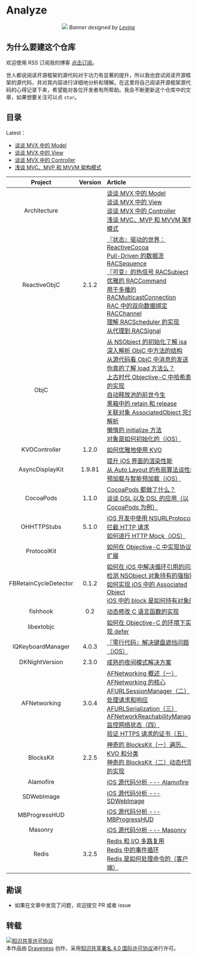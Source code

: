 # Analyze

<p align='center'>
  <img src='contents/images/banner.png'>
  <em>Banner designed by <a href="https://dribbble.com/levine" alt="iOS Source code analyze">Levine</a></em>
</p>

## 为什么要建这个仓库

欢迎使用 RSS 订阅我的博客 [点击订阅](http://draveness.me/feed.xml)。

世人都说阅读开源框架的源代码对于功力有显著的提升，所以我也尝试阅读开源框架的源代码，并对其内容进行详细地分析和理解。在这里将自己阅读开源框架源代码的心得记录下来，希望能对各位开发者有所帮助。我会不断更新这个仓库中的文章，如果想要关注可以点 `star`。

## 目录

Latest：

+ [谈谈 MVX 中的 Model](contents/architecture/mvx-model.md)
+ [谈谈 MVX 中的 View](contents/architecture/mvx-view.md) 
+ [谈谈 MVX 中的 Controller](contents/architecture/mvx-controller.md)
+ [浅谈 MVC、MVP 和 MVVM 架构模式](contents/architecture/mvx.md)

| Project | Version | Article |
|:-------:|:-------:|:------|
| Architecture | | [谈谈 MVX 中的 Model](contents/architecture/mvx-model.md) <br> [谈谈 MVX 中的 View](contents/architecture/mvx-view.md) <br> [谈谈 MVX 中的 Controller](contents/architecture/mvx-controller.md) <br> [浅谈 MVC、MVP 和 MVVM 架构模式](contents/architecture/mvx.md) |
| ReactiveObjC | 2.1.2 | [『状态』驱动的世界：ReactiveCocoa](contents/ReactiveObjC/RACSignal.md) <br> [Pull-Driven 的数据流 RACSequence](contents/ReactiveObjC/RACSequence.md) <br>[『可变』的热信号 RACSubject](contents/ReactiveObjC/RACSubject.md) <br> [优雅的 RACCommand](contents/ReactiveObjC/RACCommand.md) <br> [用于多播的 RACMulticastConnection](contents/ReactiveObjC/RACMulticastConnection.md) <br> [RAC 中的双向数据绑定 RACChannel](contents/ReactiveObjC/RACChannel.md) <br> [理解 RACScheduler 的实现](contents/ReactiveObjC/RACScheduler.md) <br> [从代理到 RACSignal](contents/ReactiveObjC/RACDelegateProxy.md)|
|  ObjC   |         | [从 NSObject 的初始化了解 isa](contents/objc/从%20NSObject%20的初始化了解%20isa.md) <br> [深入解析 ObjC 中方法的结构](contents/objc/深入解析%20ObjC%20中方法的结构.md) <br> [从源代码看 ObjC 中消息的发送](contents/objc/从源代码看%20ObjC%20中消息的发送.md) <br> [你真的了解 load 方法么？](contents/objc/你真的了解%20load%20方法么？.md) <br> [上古时代 Objective-C 中哈希表的实现](contents/objc/上古时代%20Objective-C%20中哈希表的实现.md) <br> [自动释放池的前世今生](contents/objc/自动释放池的前世今生.md)<br>[黑箱中的 retain 和 release](contents/objc/黑箱中的%20retain%20和%20release.md) <br> [关联对象 AssociatedObject 完全解析](contents/objc/关联对象%20AssociatedObject%20完全解析.md)<br>[懒惰的 initialize 方法](contents/objc/懒惰的%20initialize%20方法.md)<br>[对象是如何初始化的（iOS）](contents/objc/对象是如何初始化的（iOS）.md)|
| KVOController | 1.2.0 | [如何优雅地使用 KVO](contents/KVOController/KVOController.md) |
| AsyncDisplayKit | 1.9.81 | [提升 iOS 界面的渲染性能](contents/AsyncDisplayKit/提升%20iOS%20界面的渲染性能%20.md)<br> [从 Auto Layout 的布局算法谈性能](contents/AsyncDisplayKit/从%20Auto%20Layout%20的布局算法谈性能.md) <br>[预加载与智能预加载（iOS）](contents/AsyncDisplayKit/预加载与智能预加载（iOS）.md)|
| CocoaPods | 1.1.0 | [CocoaPods 都做了什么？](contents/CocoaPods/CocoaPods%20都做了什么？.md) <br> [谈谈 DSL 以及 DSL 的应用（以 CocoaPods 为例）](contents/CocoaPods/谈谈%20DSL%20以及%20DSL%20的应用（以%20CocoaPods%20为例）.md)|
| OHHTTPStubs | 5.1.0 | [iOS 开发中使用 NSURLProtocol 拦截 HTTP 请求](contents/OHHTTPStubs/iOS%20开发中使用%20NSURLProtocol%20拦截%20HTTP%20请求.md) <br> [如何进行 HTTP Mock（iOS）](contents/OHHTTPStubs/如何进行%20HTTP%20Mock（iOS）.md) |
| ProtocolKit | | [如何在 Objective-C 中实现协议扩展](contents/ProtocolKit/如何在%20Objective-C%20中实现协议扩展.md) |
| FBRetainCycleDetector | 0.1.2 | [如何在 iOS 中解决循环引用的问题](contents/FBRetainCycleDetector/如何在%20iOS%20中解决循环引用的问题.md) <br>[检测 NSObject 对象持有的强指针](contents/FBRetainCycleDetector/检测%20NSObject%20对象持有的强指针.md) <br> [如何实现 iOS 中的 Associated Object](contents/FBRetainCycleDetector/如何实现%20iOS%20中的%20Associated%20Object.md)<br>[iOS 中的 block 是如何持有对象的](contents/FBRetainCycleDetector/iOS%20中的%20block%20是如何持有对象的.md)|
| fishhook | 0.2 |[动态修改 C 语言函数的实现](contents/fishhook/动态修改%20C%20语言函数的实现.md) |
| libextobjc |  |[如何在 Objective-C 的环境下实现 defer](contents/libextobjc/如何在%20Objective-C%20的环境下实现%20defer.md) |
| IQKeyboardManager | 4.0.3 |[『零行代码』解决键盘遮挡问题（iOS）](contents/IQKeyboardManager/『零行代码』解决键盘遮挡问题（iOS）.md) |
| DKNightVersion | 2.3.0 | [成熟的夜间模式解决方案](contents/DKNightVersion/成熟的夜间模式解决方案.md) |
| AFNetworking | 3.0.4 | [AFNetworking 概述（一）](contents/AFNetworking/AFNetworking%20概述（一）.md) <br> [AFNetworking 的核心 AFURLSessionManager（二）](contents/AFNetworking/AFNetworking%20的核心%20AFURLSessionManager（二）.md) <br> [处理请求和响应 AFURLSerialization（三）](contents/AFNetworking/处理请求和响应%20AFURLSerialization（三）.md) <br> [AFNetworkReachabilityManager 监控网络状态（四）](contents/AFNetworking/AFNetworkReachabilityManager%20监控网络状态（四）.md) <br>[验证 HTTPS 请求的证书（五）](contents/AFNetworking/验证%20HTTPS%20请求的证书（五）.md) |
| BlocksKit | 2.2.5 | [神奇的 BlocksKit（一）遍历、KVO 和分类](contents/BlocksKit/神奇的%20BlocksKit%20（一）.md) <br> [神奇的 BlocksKit（二）动态代理的实现 ](contents/BlocksKit/神奇的%20BlocksKit%20（二）.md) |
| Alamofire |   | [iOS 源代码分析 --- Alamofire](contents/Alamofire/iOS%20源代码分析%20----%20Alamofire.md) |
| SDWebImage |   | [iOS 源代码分析 --- SDWebImage](contents/SDWebImage/iOS%20源代码分析%20---%20SDWebImage.md) |
| MBProgressHUD |   | [iOS 源代码分析 --- MBProgressHUD](contents/MBProgressHUD/iOS%20源代码分析%20---%20MBProgressHUD.md) |
| Masonry |   | [iOS 源代码分析 --- Masonry](contents/Masonry/iOS%20源代码分析%20---%20Masonry.md) |
| Redis | 3.2.5  | [Redis 和 I/O 多路复用](contents/Redis/redis-io-multiplexing.md) <br> [Redis 中的事件循环](contents/Redis/redis-eventloop.md)  <br> [Redis 是如何处理命令的（客户端）](contents/Redis/redis-cli)|


## 勘误

+ 如果在文章中发现了问题，欢迎提交 PR 或者 issue

## 转载

<a rel="license" href="http://creativecommons.org/licenses/by/4.0/"><img alt="知识共享许可协议" style="border-width:0" src="https://i.creativecommons.org/l/by/4.0/88x31.png" /></a><br />本<span xmlns:dct="http://purl.org/dc/terms/" href="http://purl.org/dc/dcmitype/Text" rel="dct:type">作品</span>由 <a xmlns:cc="http://creativecommons.org/ns#" href="https://github.com/Draveness/iOS-Source-Code-Analyze" property="cc:attributionName" rel="cc:attributionURL">Draveness</a> 创作，采用<a rel="license" href="http://creativecommons.org/licenses/by/4.0/">知识共享署名 4.0 国际许可协议</a>进行许可。


